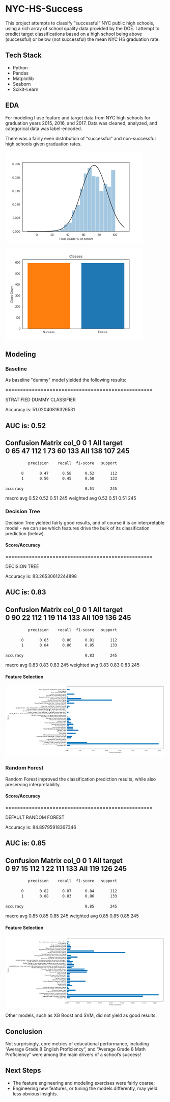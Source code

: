 # NYC-HS-Success

This project attempts to classify “successful” NYC public high schools, using a rich array of school quality data provided by the DOE.  I attempt to predict target classifications based on a high school being above (successful) or below (not successful) the mean NYC HS graduation rate.

## Tech Stack
- Python
- Pandas
- Matplotlib
- Seaborn
- Scikit-Learn

## EDA
For modeling I use feature and target data from NYC high schools for graduation years 2015, 2016, and 2017.  Data was cleaned, analyzed, and categorical data was label-encoded.

There was a fairly even distribution of “successful” and non-successful high schools given graduation rates.

![](/plots/target_dist.png)

![](/plots/class_count.png)

## Modeling

### Baseline

As baseline "dummy" model yielded the following results:


==================================================

STRATIFIED DUMMY CLASSIFIER


Accuracy is: 51.02040816326531

AUC is: 0.52
--------------------------------------------------
Confusion Matrix
col_0     0    1  All
target               
0        65   47  112
1        73   60  133
All     138  107  245
--------------------------------------------------
              precision    recall  f1-score   support

           0       0.47      0.58      0.52       112
           1       0.56      0.45      0.50       133

    accuracy                           0.51       245
   macro avg       0.52      0.52      0.51       245
weighted avg       0.52      0.51      0.51       245


### Decision Tree

Decision Tree yielded fairly good results, and of course it is an interpretable model - we can see which features drive the bulk of its classification prediction (below).

#### Score/Accuracy

==================================================

DECISION TREE


Accuracy is: 83.26530612244898

AUC is: 0.83
--------------------------------------------------
Confusion Matrix
col_0     0    1  All
target               
0        90   22  112
1        19  114  133
All     109  136  245
--------------------------------------------------
              precision    recall  f1-score   support

           0       0.83      0.80      0.81       112
           1       0.84      0.86      0.85       133

    accuracy                           0.83       245
   macro avg       0.83      0.83      0.83       245
weighted avg       0.83      0.83      0.83       245

#### Feature Selection
![](/plots/decision_tree_features.png)

### Random Forest

Random Forest improved the classification prediction results, while also preserving interpretability.

#### Score/Accuracy

==================================================

DEFAULT RANDOM FOREST


Accuracy is: 84.89795918367346

AUC is: 0.85
--------------------------------------------------
Confusion Matrix
col_0     0    1  All
target               
0        97   15  112
1        22  111  133
All     119  126  245
--------------------------------------------------
              precision    recall  f1-score   support

           0       0.82      0.87      0.84       112
           1       0.88      0.83      0.86       133

    accuracy                           0.85       245
   macro avg       0.85      0.85      0.85       245
weighted avg       0.85      0.85      0.85       245


#### Feature Selection
![](/plots/forest.png)


Other models, such as XG Boost and SVM, did not yield as good results.

## Conclusion

Not surprisingly, core metrics of educational performance, including “Average Grade 8 English Proficiency”, and “Average Grade 8 Math Proficiency” were among the main drivers of a school’s success!

## Next Steps
- The feature engineering and modeling exercises were fairly coarse; 
- Engineering new features, or tuning the models differently, may yield less obvious insights.
